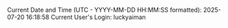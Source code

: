 Current Date and Time (UTC - YYYY-MM-DD HH:MM:SS formatted): 2025-07-20 16:18:58
Current User's Login: luckyaiman

